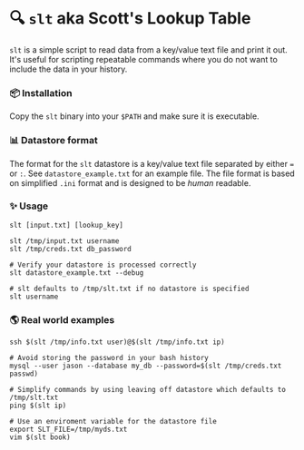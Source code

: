 # 🔍 `slt` aka Scott's Lookup Table

`slt` is a simple script to read data from a key/value text file and print it
out. It's useful for scripting repeatable commands where you do not want to
include the data in your history.

### 📦 Installation

Copy the `slt` binary into your `$PATH` and make sure it is executable.

### 📊 Datastore format

The format for the `slt` datastore is a key/value text file separated by
either `=` or `:`. See `datastore_example.txt` for an example file. The
file format is based on simplified `.ini` format and is designed to be
_human_ readable.

### ✨ Usage

```
slt [input.txt] [lookup_key]

slt /tmp/input.txt username
slt /tmp/creds.txt db_password

# Verify your datastore is processed correctly
slt datastore_example.txt --debug

# slt defaults to /tmp/slt.txt if no datastore is specified
slt username
```

### 🌎 Real world examples
```
ssh $(slt /tmp/info.txt user)@$(slt /tmp/info.txt ip)

# Avoid storing the password in your bash history
mysql --user jason --database my_db --password=$(slt /tmp/creds.txt passwd)

# Simplify commands by using leaving off datastore which defaults to /tmp/slt.txt
ping $(slt ip)

# Use an enviroment variable for the datastore file
export SLT_FILE=/tmp/myds.txt
vim $(slt book)
```
